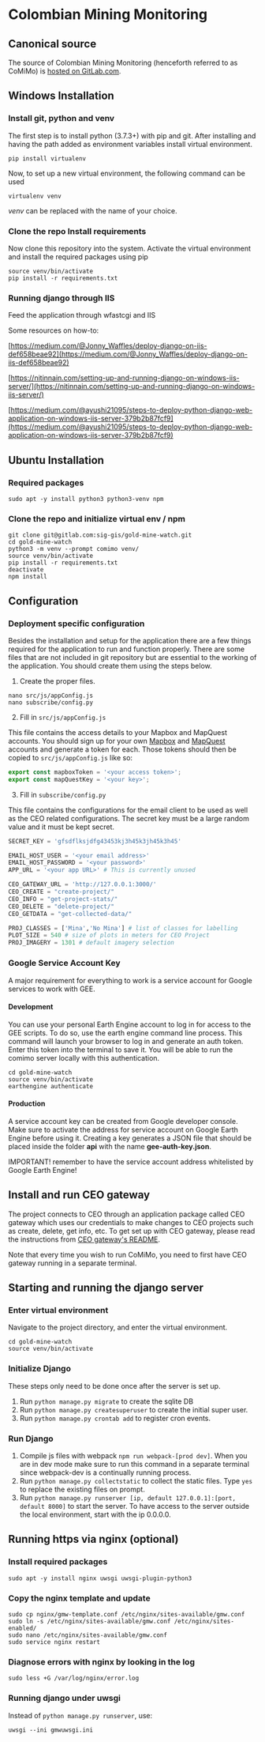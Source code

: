 # Colombian Mining Monitoring

## Canonical source

The source of Colombian Mining Monitoring (henceforth referred to as CoMiMo) is
[hosted on GitLab.com](https://gitlab.com/sig-gis/gold-mine-watch).

## Windows Installation

### Install git, python and venv

The first step is to install python (3.7.3+) with pip and git. After installing
and having the path added as environment variables install virtual environment.

```shell
pip install virtualenv
```

Now, to set up a new virtual environment, the following command can be used

```shell
virtualenv venv
```

*venv* can be replaced with the name of your choice.

### Clone the repo Install requirements

Now clone this repository into the system. Activate the virtual environment and
install the required packages using pip

```shell
source venv/bin/activate
pip install -r requirements.txt
```

### Running django through IIS

Feed the application through wfastcgi and IIS

Some resources on how-to:

[https://medium.com/@Jonny_Waffles/deploy-django-on-iis-def658beae92](https://medium.com/@Jonny_Waffles/deploy-django-on-iis-def658beae92)

[https://nitinnain.com/setting-up-and-running-django-on-windows-iis-server/](https://nitinnain.com/setting-up-and-running-django-on-windows-iis-server/)

[https://medium.com/@ayushi21095/steps-to-deploy-python-django-web-application-on-windows-iis-server-379b2b87fcf9](https://medium.com/@ayushi21095/steps-to-deploy-python-django-web-application-on-windows-iis-server-379b2b87fcf9)

## Ubuntu Installation

### Required packages

```shell
sudo apt -y install python3 python3-venv npm
```

### Clone the repo and initialize virtual env / npm

```shell
git clone git@gitlab.com:sig-gis/gold-mine-watch.git
cd gold-mine-watch
python3 -m venv --prompt comimo venv/
source venv/bin/activate
pip install -r requirements.txt
deactivate
npm install
```

## Configuration

### Deployment specific configuration

Besides the installation and setup for the application there are a few things
required for the application to run and function properly. There are some files
that are not included in git repository but are essential to the working of the
application. You should create them using the steps below.

1. Create the proper files.

```shell
nano src/js/appConfig.js
nano subscribe/config.py
```

2. Fill in `src/js/appConfig.js`

This file contains the access details to your Mapbox and MapQuest accounts.
You should sign up for your own [Mapbox](https://www.mapbox.com/) and
[MapQuest](https://developer.mapquest.com/) accounts and generate a token for
each. Those tokens should then be copied to `src/js/appConfig.js` like so:

```javascript
export const mapboxToken = '<your access token>';
export const mapQuestKey = '<your key>';
```

3. Fill in `subscribe/config.py`

This file contains the configurations for the email client to be used as
well as the CEO related configurations. The secret key must be a large random
value and it must be kept secret.

```python
SECRET_KEY = 'gfsdflksjdfg43453kj3h45k3jh45k3h45'

EMAIL_HOST_USER = '<your email address>'
EMAIL_HOST_PASSWORD = '<your password>'
APP_URL = '<your app URL>' # This is currently unused

CEO_GATEWAY_URL = 'http://127.0.0.1:3000/'
CEO_CREATE = "create-project/"
CEO_INFO = "get-project-stats/"
CEO_DELETE = "delete-project/"
CEO_GETDATA = "get-collected-data/"

PROJ_CLASSES = ['Mina','No Mina'] # list of classes for labelling
PLOT_SIZE = 540 # size of plots in meters for CEO Project
PROJ_IMAGERY = 1301 # default imagery selection
```

### Google Service Account Key

A major requirement for everything to work is a service account for Google
services to work with GEE.

#### Development

You can use your personal Earth Engine account to log in for access to the GEE
scripts. To do so, use the earth engine command line process. This command will
launch your browser to log in and generate an auth token. Enter this token into
the terminal to save it. You will be able to run the comimo server locally with
this authentication.

```shell
cd gold-mine-watch
source venv/bin/activate
earthengine authenticate
```

#### Production

A service account key can be created from Google developer console. Make sure to
activate the address for service account on Google Earth Engine before using it.
Creating a key generates a JSON file that should be placed inside the folder
**api** with the name **gee-auth-key.json**.

IMPORTANT! remember to have the service account address whitelisted by Google
Earth Engine!

## Install and run CEO gateway

The project connects to CEO through an application package called CEO gateway
which uses our credentials to make changes to CEO projects such as create,
delete, get info, etc. To get set up with CEO gateway, please read the
instructions from [CEO gateway's README](https://gitlab.com/sig-gis/ceo-gateway).

Note that every time you wish to run CoMiMo, you need to first have
CEO gateway running in a separate terminal.

## Starting and running the django server

### Enter virtual environment

Navigate to the project directory, and enter the virtual environment.

```shell
cd gold-mine-watch
source venv/bin/activate
```

### Initialize Django

These steps only need to be done once after the server is set up.

1. Run `python manage.py migrate` to create the sqlite DB
2. Run `python manage.py createsuperuser` to create the initial super user.
3. Run `python manage.py crontab add` to register cron events.

### Run Django

1. Compile js files with webpack `npm run webpack-[prod dev]`. When you are in
   dev mode make sure to run this command in a separate terminal since webpack-dev
   is a continually running process.
2. Run `python manage.py collectstatic` to collect the static files. Type `yes`
   to replace the existing files on prompt.
3. Run `python manage.py runserver [ip, default 127.0.0.1]:[port, default 8000]`
   to start the server. To have access to the server outside the local
   environment, start with the ip 0.0.0.0.

## Running https via nginx (optional)

### Install required packages

```shell
sudo apt -y install nginx uwsgi uwsgi-plugin-python3
```

### Copy the nginx template and update

```shell
sudo cp nginx/gmw-template.conf /etc/nginx/sites-available/gmw.conf
sudo ln -s /etc/nginx/sites-available/gmw.conf /etc/nginx/sites-enabled/
sudo nano /etc/nginx/sites-available/gmw.conf
sudo service nginx restart
```

### Diagnose errors with nginx by looking in the log

```shell
sudo less +G /var/log/nginx/error.log
```

### Running django under uwsgi

Instead of `python manage.py runserver`, use:

```shell
uwsgi --ini gmwuwsgi.ini
```

